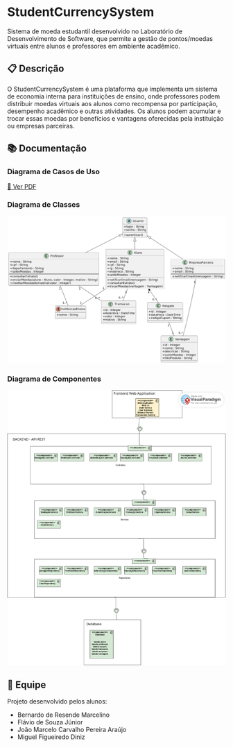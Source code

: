 # StudentCurrencySystem
Sistema de moeda estudantil desenvolvido no Laboratório de Desenvolvimento de Software, que permite a gestão de pontos/moedas virtuais entre alunos e professores em ambiente acadêmico.

## 📋 Descrição
O StudentCurrencySystem é uma plataforma que implementa um sistema de economia interna para instituições de ensino, onde professores podem distribuir moedas virtuais aos alunos como recompensa por participação, desempenho acadêmico e outras atividades. Os alunos podem acumular e trocar essas moedas por benefícios e vantagens oferecidas pela instituição ou empresas parceiras.

## 📚 Documentação

### Diagrama de Casos de Uso
[📄 Ver PDF](Documentação/Diagrama%20de%20Casos%20de%20Uso.pdf)

### Diagrama de Classes
![Diagrama de Classes](Documentação/diagrama_classes_moeda_uni.png.png)

### Diagrama de Componentes
![Diagrama de Componentes](Documentação/Diagrama%20de%20Componentes.png)

## 👥 Equipe
Projeto desenvolvido pelos alunos:
- Bernardo de Resende Marcelino
- Flávio de Souza Júnior
- João Marcelo Carvalho Pereira Araújo
- Miguel Figueiredo Diniz
